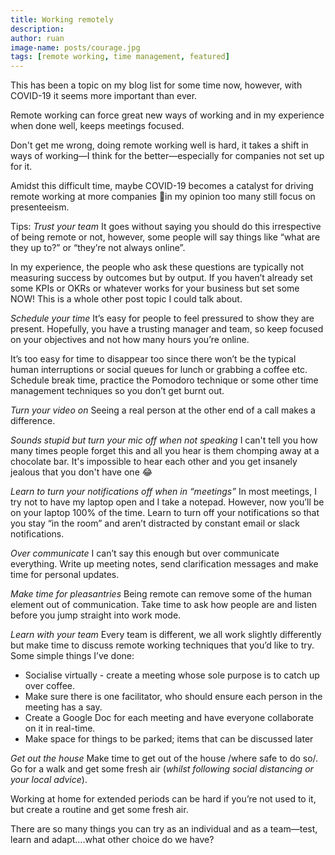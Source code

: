 ```yaml
---
title: Working remotely
description:
author: ruan
image-name: posts/courage.jpg
tags: [remote working, time management, featured]
---
```


This has been a topic on my blog list for some time now, however, with COVID-19 it seems more important than ever.

Remote working can force great new ways of working and in my experience when done well, keeps meetings focused.

Don't get me wrong, doing remote working well is hard, it takes a shift in ways of working—I think for the better—especially for companies not set up for it.

Amidst this difficult time, maybe COVID-19 becomes a catalyst for driving remote working at more companies 🤞in my opinion too many still focus on presenteeism.

Tips:
_Trust your team_
It goes without saying you should do this irrespective of being remote or not, however, some people will say things like “what are they up to?” or “they’re not always online”.

In my experience, the people who ask these questions are typically not measuring success by outcomes but by output. If you haven’t already set some KPIs or OKRs or whatever works for your business but set some NOW! This is a whole other post topic I could talk about.

_Schedule your time_
It’s easy for people to feel pressured to show they are present. Hopefully, you have a trusting manager and team, so keep focused on your objectives and not how many hours you’re online.

It’s too easy for time to disappear too since there won’t be the typical human interruptions or social queues for lunch or grabbing a coffee etc. Schedule break time, practice the Pomodoro technique or some other time management techniques so you don’t get burnt out.

_Turn your video on_
Seeing a real person at the other end of a call makes a difference.

_Sounds stupid but turn your mic off when not speaking_
I can't tell you how many times people forget this and all you hear is them chomping away at a chocolate bar. It's impossible to hear each other and you get insanely jealous that you don't have one 😂

_Learn to turn your notifications off when in “meetings”_
In most meetings, I try not to have my laptop open and I take a notepad. However, now you’ll be on your laptop 100% of the time. Learn to turn off your notifications so that you stay “in the room” and aren’t distracted by constant email or slack notifications.

_Over communicate_
I can’t say this enough but over communicate everything. Write up meeting notes, send clarification messages and make time for personal updates.

_Make time for pleasantries_
Being remote can remove some of the human element out of communication. Take time to ask how people are and listen before you jump straight into work mode.

_Learn with your team_
Every team is different, we all work slightly differently but make time to discuss remote working techniques that you’d like to try.
Some simple things I’ve done:

- Socialise virtually - create a meeting whose sole purpose is to catch up over coffee.
- Make sure there is one facilitator, who should ensure each person in the meeting has a say.
- Create a Google Doc for each meeting and have everyone collaborate on it in real-time.
- Make space for things to be parked; items that can be discussed later

_Get out the house_
Make time to get out of the house /where safe to do so/. Go for a walk and get some fresh air (_whilst following social distancing or your local advice_).

Working at home for extended periods can be hard if you’re not used to it, but create a routine and get some fresh air.

There are so many things you can try as an individual and as a team—test, learn and adapt….what other choice do we have?

